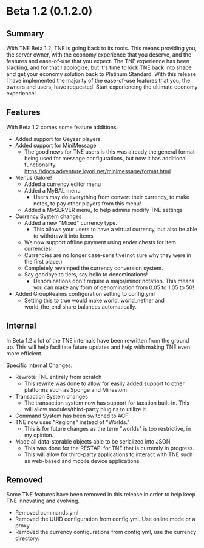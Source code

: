 # Beta 1.2 (0.1.2.0)

## Summary

With TNE Beta 1.2, TNE is going back to its roots. This means providing you, the server owner, with the economy
experience that you deserve, and the features and ease-of-use that you expect. The TNE experience has been slacking, and
for that I apologize, but it's time to kick TNE back into shape and get your economy solution back to Platinum Standard. 
With this release I have implemented the majority of the ease-of-use features that you, the owners and users, have
requested. Start experiencing the ultimate economy experience!

## Features

With Beta 1.2 comes some feature additions.

- Added support for Geyser players.
- Added support for MiniMessage
  - The good news for TNE users is this was already the general format being used for message configurations, but now it
  has additional functionality. https://docs.adventure.kyori.net/minimessage/format.html
- Menus Galore!
  - Added a currency editor menu
  - Added a MyBAL menu
    - Users may do everything from convert their currency, to make notes, to pay other players from this menu!
  - Added a MySERVER menu, to help admins modify TNE settings
- Currency System changes
  - Added a new "Mixed" currency type.
    - This allows your users to have a virtual currency, but also be able to withdraw it into items
  - We now support offline payment using ender chests for item currencies!
  - Currencies are no longer case-sensitive(not sure why they were in the first place.)
  - Completely revamped the currency conversion system.
  - Say goodbye to tiers, say hello to denominations!
    - Denominations don't require a major/minor notation. This means you can make any form
    of denomination from 0.05 to 1.05 to 50!
- Added GroupRealms configuration setting to config.yml
  - Setting this to true would make world, world_nether and world_the_end share balances automatically.

## Internal

In Beta 1.2 a lot of the TNE internals have been rewritten from the ground up. This will help facilitate future updates
and help with making TNE even more efficient.

Specific Internal Changes:
- Rewrote TNE entirely from scratch
  - This rewrite was done to allow for easily added support to other platforms such as
  Sponge and Minestom
- Transaction System changes
  - The transaction system now has support for taxation built-in. This will allow
  modules/third-party plugins to utilize it.
- Command System has been switched to ACF
- TNE now uses "Regions" instead of "Worlds."
  - This is for future changes as the term "worlds" is too restrictive, in my opinion.
- Made all data-storable objects able to be serialized into JSON
  - This was done for the RESTAPI for TNE that is currently in progress.
  - This will allow for third-party applications to interact with TNE such as web-based
  and mobile device applications.

## Removed

Some TNE features have been removed in this release in order to help keep TNE innovating and evolving.

- Removed commands.yml
- Removed the UUID configuration from config.yml. Use online mode or a proxy.
- Removed the currency configurations from config.yml, use the currency directory.
